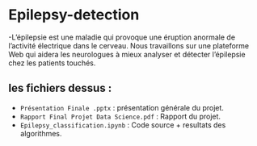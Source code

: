 # Epilepsy-detection 

-L’épilepsie est une maladie qui provoque une éruption anormale de l’activité électrique dans le cerveau. 
Nous travaillons sur une plateforme Web qui aidera les neurologues à mieux analyser et détecter l’épilepsie chez les patients touchés.


## les fichiers dessus :

- `Présentation Finale .pptx` : présentation générale du projet.
- `Rapport Final Projet Data Science.pdf` :  Rapport du projet.
- `Epilepsy_classification.ipynb` :  Code source + resultats des algorithmes. 

